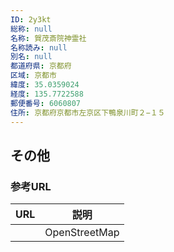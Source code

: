 ```yaml
---
ID: 2y3kt
総称: null
名称: 賀茂斎院神霊社
名称読み: null
別名: null
都道府県: 京都府
区域: 京都市
緯度: 35.0359024
経度: 135.7722588
郵便番号: 6060807
住所: 京都府京都市左京区下鴨泉川町２−１５
---
```


## その他

### 参考URL

| URL | 説明          |
| --- | ------------- |
|     | OpenStreetMap |
